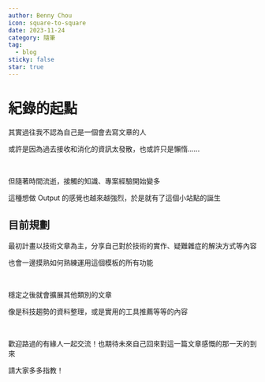 ```yaml
---
author: Benny Chou
icon: square-to-square
date: 2023-11-24
category: 隨筆
tag:
  - blog
sticky: false
star: true
---
```


# 紀錄的起點

其實過往我不認為自己是一個會去寫文章的人

或許是因為過去接收和消化的資訊太發散，也或許只是懶惰......

<!-- more -->

<br>

但隨著時間流逝，接觸的知識、專案經驗開始變多

這種想做 Output 的感覺也越來越強烈，於是就有了這個小站點的誕生

## 目前規劃
最初計畫以技術文章為主，分享自己對於技術的實作、疑難雜症的解決方式等內容

也會一邊摸熟如何熟練運用這個模板的所有功能

<br>

穩定之後就會擴展其他類別的文章

像是科技趨勢的資料整理，或是實用的工具推薦等等的內容

<br>

歡迎路過的有緣人一起交流！也期待未來自己回來對這一篇文章感慨的那一天的到來

請大家多多指教！